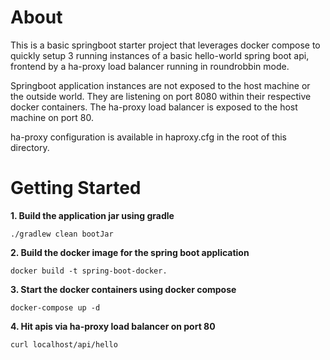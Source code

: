 
# About
This is a basic springboot starter project that leverages docker compose to quickly setup 3 running instances of a basic 
hello-world spring boot api, frontend by a ha-proxy load balancer running in roundrobbin mode. 

Springboot application instances are not exposed to the host machine or the outside world. They are listening on port 8080 within their 
respective docker containers. The ha-proxy load balancer is exposed to the host machine on port 80.

ha-proxy configuration is available in haproxy.cfg in the root of this directory. 

# Getting Started

**1. Build the application jar using gradle**

`./gradlew clean bootJar`

**2. Build the docker image for the spring boot application**
    
`docker build -t spring-boot-docker.`

**3. Start the docker containers using docker compose**

`docker-compose up -d`

**4. Hit apis via ha-proxy load balancer on port 80**

`curl localhost/api/hello`
